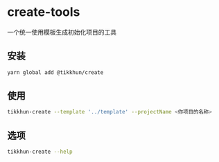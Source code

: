 # create-tools

一个统一使用模板生成初始化项目的工具

## 安装

```bash
yarn global add @tikkhun/create
```

## 使用

```bash
tikkhun-create --template '../template' --projectName <你项目的名称>
```

## 选项

```bash
tikkhun-create --help
```
